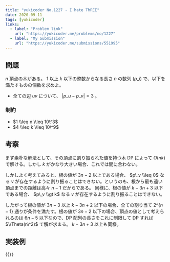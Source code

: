 ```yaml
---
title: "yukicoder No.1227 - I hate ThREE"
date: 2020-09-11
tags: [yukicoder]
links:
  - label: "Problem link"
    url: "https://yukicoder.me/problems/no/1227"
  - label: "My Submission"
    url: "https://yukicoder.me/submissions/551995"
---
```


## 問題

$n$ 頂点の木がある。 $1$ 以上 $k$ 以下の整数からなる長さ $n$ の数列 $(p\_i)$ で、以下を満たすものの個数を求めよ。

- 全ての辺 $uv$ について、 $|p\_u - p\_v| = 3$ 。

### 制約

- $1 \\leq n \\leq 10\^3$
- $4 \\leq k \\leq 10\^9$

## 考察

まず素朴な解法として、その頂点に割り振られた値を持つ木 DP によって $O(nk)$ で解ける。しかし $k$ がかなり大きい場合、これでは間に合わない。

しかしよく考えてみると、根の値が $3n-2$ 以上である場合、 $p\_v \\leq 0$ なる $v$ が存在するように割り振ることはできない。というのも、根から最も遠い頂点までの距離は高々 $n-1$ だからである。
同様に、根の値が $k-3n+3$ 以下である場合、 $p\_v \\gt k$ なる $v$ が存在するように割り振ることはできない。

したがって根の値が $3n-3$ 以上 $k-3n+2$ 以下の場合、全ての割り当て $2\^\{n-1\}$ 通りが条件を満たす。根の値が $3n-2$ 以下の場合、頂点の値として考えられるのは $6n-5$ 以下なので、DP 配列の長さをこれに制限して DP すれば $\\Theta(n\^2)$ で解が求まる。 $k-3n+3$ 以上も同様。

## 実装例

{{<code file="0.cpp" language="cpp">}}

